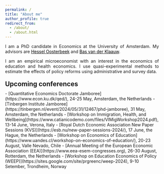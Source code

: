 ```yaml
---
permalink: /
title: "About me"
author_profile: true
redirect_from: 
  - /about/
  - /about.html
---
```


<p align="justify">  
I am a PhD candidate in Economics at the University of Amsterdam. My advisors are <a href="https://oosterbeek.economists.nl" style="color: black;">Hessel Oosterbeek</a> and <a href="https://personal.vu.nl/b.vander.klaauw/" style="color: black;">Bas van der Klaauw</a>.
</p>
<p align="justify">
I am an empirical microeconomist with an interest in the economics of education and health economics. I use quasi-experimental methods to estimate the effects of policy reforms using administrative and survey data.
</p>

<h2 style="margin-top: 20px; margin-bottom: 10px;">Upcoming conferences</h2>
- [Quantitative Economics Doctorate Jamboree](https://www.econ.ku.dk/qed/), 24-25 May, Amsterdam, the Netherlands
- [Tinbergen Institute Jamboree](https://tinbergen.nl/event/2024/05/31/12467/phd-jamboree), 31 May, Amsterdam, the Netherlands
- [Workshop on Immigration, Health, and Wellbeing](https://www.catianicodemo.com/files/VIMigWorkshop2024.pdf), 13-14 June, Verona, Italy 
- [Royal Dutch Economic Association New Paper Sessions (KVS)](https://esb.nu/new-paper-sessions-2024/), 17 June, the Hague, the Netherlands
- [Workshop on Economics of Education](https://www.uandes.cl/workshop-on-economics-of-education/), 20-23 August, Valle Nevado, Chile
- [Annual Meeting of the European Economic Association (EEA)](https://www.eea-esem-congresses.org), 26-30 August, Rotterdam, the Netherlands
- [Workshop on Education Economics of Policy (WEEP)](https://sites.google.com/site/prgreenc/weep-2024), 9-10 Setember, Trondheim, Norway
